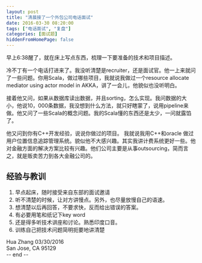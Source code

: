 ```yaml
---
layout: post
title: "清晨接了一个外包公司电话面试"
date: 2016-03-30 08:20:00
tags: ["电话面试", "复盘"]
categories: [面试题]
hiddenFromHomePage: false
---
```

早上6:38醒了，就在床上写点东西，梳理一下要准备的技术和项目描述。

冷不丁有一个电话打进来了。我没听清楚是recruiter，还是面试官。他一上来就问了一些问题。你用Scala，做过哪些项目，我就说我做过一个resource allocate mediator using actor model in AKKA，讲了一会儿，他貌似也没听明白。

接着他又问，如果从数据库读出数据，并且sorting，怎么实现。我问数据的大小，他说10，000条数据，我没想到什么方法，就只好瞎蒙了，说用pipeline来做。他又问了一些Scala的概念问题。我的Scala懂的东西还是太少，一问就露馅了。

他又问到你有C++开发经验，说说你做过的项目。 我就说我用C++和oracle 做过用户位置信息追踪管理系统。貌似他不大感兴趣。其实我讲计费系统更好一些。他对金融方面的解决方案比较有兴趣。他们公司主要是从事outsourcing，简而言之，就是贩卖苦力到各大金融公司的。 

经验与教训
----------
1. 早点起床，随时接受来自东部的面试邀请  
2. 听不清楚的时候，让对方讲慢点。另外，也尽量放慢自己的语速。  
3. 想清楚以后再回答，不要求快，反而给出错误的答案。  
4. 有必要用笔和纸记下key word  
5. 还是得多听技术讲座和讨论。熟悉印度口音。  
6. 训练自己把技术问题简明扼要地讲清楚  

Hua Zhang 03/30/2016  
San Jose, CA 95129  
-- end --
